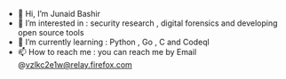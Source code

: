 - 👋 Hi, I’m Junaid Bashir
- 👀 I’m interested in : security research , digital forensics and developing open source tools 
- 🌱 I’m currently learning : Python , Go , C and Codeql
- 📫 How to reach me  : you can reach me by Email  @vzlkc2e1w@relay.firefox.com

<!---
Junaid-Bashir-Kernel/Junaid-Bashir-Kernel is a ✨ special ✨ repository because its `README.md` (this file) appears on your GitHub profile.
You can click the Preview link to take a look at your changes.
--->
